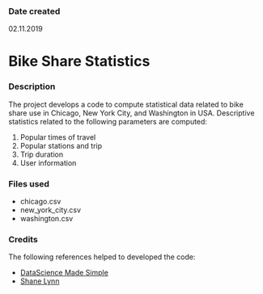 ### Date created
02.11.2019

# Bike Share Statistics

### Description
The project develops a code to compute statistical data related to bike share use in Chicago, New York City, and Washington in USA. Descriptive statistics related to the following parameters are computed:
1. Popular times of travel
2. Popular stations and trip
3. Trip duration
4. User information  

### Files used
* chicago.csv
* new_york_city.csv
* washington.csv

### Credits
The following references helped to developed the code:
* [DataScience Made Simple][1]
* [Shane Lynn][2]

[1]: http://www.datasciencemadesimple.com/head-and-tail-in-python-pandas/ "Head and tail function in Python pandas (Get First N Rows & Last N Rows)"
[2]: https://www.shanelynn.ie/select-pandas-dataframe-rows-and-columns-using-iloc-loc-and-ix/#loc-selection/ "Using iloc, loc, & ix to select rows and columns in Pandas DataFrames"

